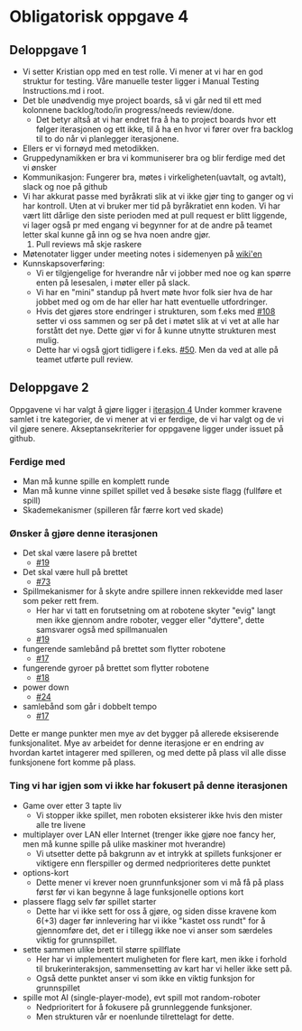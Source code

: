 # Obligatorisk oppgave 4

## Deloppgave 1

- Vi setter Kristian opp med en test rolle. Vi mener at vi har en god struktur for testing. Våre manuelle tester ligger i Manual Testing Instructions.md i root.
- Det ble unødvendig mye project boards, så vi går ned til ett med kolonnene backlog/todo/in progress/needs review/done.
  - Det betyr altså at vi har endret fra å ha to project boards hvor ett følger iterasjonen og ett ikke, til å ha en hvor vi fører over fra backlog til to do når vi planlegger iterasjonene.
- Ellers er vi fornøyd med metodikken.
- Gruppedynamikken er bra vi kommuniserer bra og blir ferdige med det vi ønsker
- Kommunikasjon: Fungerer bra, møtes i virkeligheten(uavtalt, og avtalt), slack og noe på github
- Vi har akkurat passe med byråkrati slik at vi ikke gjør ting to ganger og vi har kontroll. Uten at vi bruker mer tid på byråkratiet enn koden. Vi har vært litt dårlige den siste perioden med at pull request er blitt liggende, vi lager også pr med engang vi begynner for at de andre på teamet letter skal kunne gå inn og se hva noen andre gjør.
  1. Pull reviews må skje raskere
- Møtenotater ligger under meeting notes i sidemenyen på [wiki'en](https://github.com/inf112-v19/Blodige-roboter/wiki)
- Kunnskapsoverføring:
  - Vi er tilgjengelige for hverandre når vi jobber med noe og kan spørre enten på lesesalen, i møter eller på slack.
  - Vi har en "mini" standup på hvert møte hvor folk sier hva de har jobbet med og om de har eller har hatt eventuelle utfordringer.
  - Hvis det gjøres store endringer i strukturen, som f.eks med [#108](https://github.com/inf112-v19/Blodige-roboter/issues/108) setter vi oss sammen og ser på det i møtet slik at vi vet at alle har forstått det nye. Dette gjør vi for å kunne utnytte strukturen mest mulig.
  - Dette har vi også gjort tidligere i f.eks. [#50](https://github.com/inf112-v19/Blodige-roboter/issues/50). Men da ved at alle på teamet utførte pull review.

## Deloppgave 2

Oppgavene vi har valgt å gjøre ligger i [iterasjon 4](https://github.com/inf112-v19/Blodige-roboter/milestone/5)
Under kommer kravene samlet i tre kategorier, de vi mener at vi er ferdige, de vi har valgt og de vi vil gjøre senere. Akseptansekriterier for oppgavene ligger under issuet på github.

### Ferdige med

- Man må kunne spille en komplett runde
- Man må kunne vinne spillet spillet ved å besøke siste flagg (fullføre et spill)
- Skademekanismer (spilleren får færre kort ved skade)

### Ønsker å gjøre denne iterasjonen

- Det skal være lasere på brettet
  - [#19](https://github.com/inf112-v19/Blodige-roboter/issues/19)
- Det skal være hull på brettet
  - [#73](https://github.com/inf112-v19/Blodige-roboter/issues/73)
- Spillmekanismer for å skyte andre spillere innen rekkevidde med laser som peker rett frem.
  - Her har vi tatt en forutsetning om at robotene skyter "evig" langt men ikke gjennom andre roboter, vegger eller "dyttere", dette samsvarer også med spillmanualen
  - [#19](https://github.com/inf112-v19/Blodige-roboter/issues/19)
- fungerende samlebånd på brettet som flytter robotene
  - [#17](https://github.com/inf112-v19/Blodige-roboter/issues/17)
- fungerende gyroer på brettet som flytter robotene
  - [#18](https://github.com/inf112-v19/Blodige-roboter/issues/18)
- power down
  - [#24](https://github.com/inf112-v19/Blodige-roboter/issues/24)
- samlebånd som går i dobbelt tempo
  - [#17](https://github.com/inf112-v19/Blodige-roboter/issues/17)

Dette er mange punkter men mye av det bygger på allerede eksiserende funksjonalitet. Mye av arbeidet for denne iterasjone er en endring av hvordan kartet intagerer med spilleren, og med dette på plass vil alle disse funksjonene fort komme på plass.

### Ting vi har igjen som vi ikke har fokusert på denne iterasjonen

- Game over etter 3 tapte liv
  - Vi stopper ikke spillet, men roboten eksisterer ikke hvis den mister alle tre livene
- multiplayer over LAN eller Internet (trenger ikke gjøre noe fancy her, men må kunne spille på ulike maskiner mot hverandre)
  - Vi utsetter dette på bakgrunn av et intrykk at spillets funksjoner er viktigere enn flerspiller og dermed nedprioriteres dette punktet
- options-kort
  - Dette mener vi krever noen grunnfunksjoner som vi må få på plass først før vi kan begynne å lage funksjonelle options kort
- plassere flagg selv før spillet starter
  - Dette har vi ikke sett for oss å gjøre, og siden disse kravene kom 6(+3) dager før innlevering har vi ikke "kastet oss rundt" for å gjennomføre det, det er i tillegg ikke noe vi anser som særdeles viktig for grunnspillet.
- sette sammen ulike brett til større spillflate
  - Her har vi implementert muligheten for flere kart, men ikke i forhold til brukerinteraksjon, sammensetting av kart har vi heller ikke sett på.
  - Også dette punktet anser vi som ikke en viktig funksjon for grunnspillet
- spille mot AI (single-player-mode), evt spill mot random-roboter
  - Nedprioritert for å fokusere på grunnleggende funksjoner.
  - Men strukturen vår er noenlunde tilrettelagt for dette.
